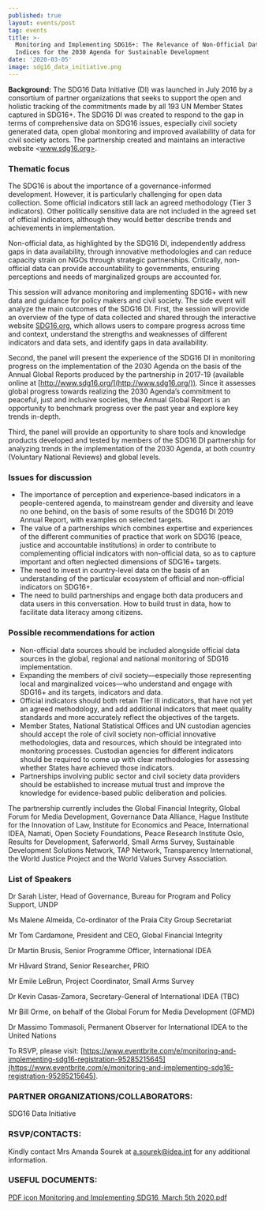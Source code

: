 ```yaml
---
published: true
layout: events/post
tag: events
title: >-
  Monitoring and Implementing SDG16+: The Relevance of Non-Official Data and
  Indices for the 2030 Agenda for Sustainable Development
date: '2020-03-05'
image: sdg16_data_initiative.png
---
```

**Background:** The SDG16 Data Initiative (DI) was launched in July 2016 by a consortium of partner organizations that seeks to support the open and holistic tracking of the commitments made by all 193 UN Member States captured in SDG16+. The SDG16 DI was created to respond to the gap in terms of comprehensive data on SDG16 issues, especially civil society generated data, open global monitoring and improved availability of data for civil society actors. The partnership created and maintains an interactive website <www.sdg16.org>.

### Thematic focus
The SDG16 is about the importance of a governance-informed development. However, it is particularly challenging for open data collection. Some official indicators still lack an agreed methodology (Tier 3 indicators). Other politically sensitive data are not included in the agreed set of official indicators, although they would better describe trends and achievements in implementation.

Non-official data, as highlighted by the SDG16 DI, independently address gaps in data availability, through innovative methodologies and can reduce capacity strain on NGOs through strategic partnerships. Critically, non-official data can provide accountability to governments, ensuring perceptions and needs of marginalized groups are accounted for.

This session will advance monitoring and implementing SDG16+ with new data and guidance for policy makers and civil society. The side event will analyze the main outcomes of the SDG16 DI. First, the session will provide an overview of the type of data collected and shared through the interactive website [SDG16.org](http://www.sdg16.org/), which allows users to compare progress across time and context, understand the strengths and weaknesses of different indicators and data sets, and identify gaps in data availability.

Second, the panel will present the experience of the SDG16 DI in monitoring progress on the implementation of the 2030 Agenda on the basis of the Annual Global Reports produced by the partnership in 2017-19 (available online at [http://www.sdg16.org/](http://www.sdg16.org/)). Since it assesses global progress towards realizing the 2030 Agenda’s commitment to peaceful, just and inclusive societies, the Annual Global Report is an opportunity to benchmark progress over the past year and explore key trends in-depth.

Third, the panel will provide an opportunity to share tools and knowledge products developed and tested by members of the SDG16 DI partnership for analyzing trends in the implementation of the 2030 Agenda, at both country (Voluntary National Reviews) and global levels.

### Issues for discussion
- The importance of perception and experience-based indicators in a people-centered agenda, to mainstream gender and diversity and leave no one behind, on the basis of some results of the SDG16 DI 2019 Annual Report, with examples on selected targets.
- The value of a partnerships which combines expertise and experiences of the different communities of practice that work on SDG16 (peace, justice and accountable institutions) in order to contribute to complementing official indicators with non-official data, so as to capture important and often neglected dimensions of SDG16+ targets.
- The need to invest in country-level data on the basis of an understanding of the particular ecosystem of official and non-official indicators on SDG16+.
- The need to build partnerships and engage both data producers and data users in this conversation. How to build trust in data, how to facilitate data literacy among citizens.

 

### Possible recommendations for action
- Non-official data sources should be included alongside official data sources in the global, regional and national monitoring of SDG16 implementation.
- Expanding the members of civil society—especially those representing local and marginalized voices—who understand and engage with SDG16+ and its targets, indicators and data.
- Official indicators should both retain Tier III indicators, that have not yet an agreed methodology, and add additional indicators that meet quality standards and more accurately reflect the objectives of the targets.
- Member States, National Statistical Offices and UN custodian agencies should accept the role of civil society non-official innovative methodologies, data and resources, which should be integrated into monitoring processes. Custodian agencies for different indicators should be required to come up with clear methodologies for assessing whether States have achieved those indicators.
- Partnerships involving public sector and civil society data providers should be established to increase mutual trust and improve the knowledge for evidence-based public deliberation and policies.

The partnership currently includes the Global Financial Integrity, Global Forum for Media Development, Governance Data Alliance, Hague Institute for the Innovation of Law, Institute for Economics and Peace, International IDEA, Namati, Open Society Foundations, Peace Research Institute Oslo, Results for Development, Saferworld, Small Arms Survey, Sustainable Development Solutions Network, TAP Network, Transparency International, the World Justice Project and the World Values Survey Association.


### List of Speakers
Dr Sarah Lister, Head of Governance, Bureau for Program and Policy Support, UNDP

Ms Malene Almeida, Co-ordinator of the Praia City Group Secretariat

Mr Tom Cardamone, President and CEO, Global Financial Integrity

Dr Martin Brusis, Senior Programme Officer, International IDEA

Mr Håvard Strand, Senior Researcher, PRIO

Mr Emile LeBrun, Project Coordinator, Small Arms Survey

Dr Kevin Casas-Zamora, Secretary-General of International IDEA (TBC)

Mr Bill Orme, on behalf of the Global Forum for Media Development (GFMD)

Dr Massimo Tommasoli, Permanent Observer for International IDEA to the United Nations

To RSVP, please visit: [https://www.eventbrite.com/e/monitoring-and-implementing-sdg16-registration-95285215645](https://www.eventbrite.com/e/monitoring-and-implementing-sdg16-registration-95285215645).

### PARTNER ORGANIZATIONS/COLLABORATORS: 
SDG16 Data Initiative

### RSVP/CONTACTS: 
Kindly contact Mrs Amanda Sourek at a.sourek@idea.int for any additional information.

### USEFUL DOCUMENTS:
[PDF icon Monitoring and Implementing SDG16, March 5th 2020.pdf](https://www.idea.int/sites/default/files/events/Monitoring%20and%20Implementing%20SDG16%2C%20March%205th%202020_0.pdf)
